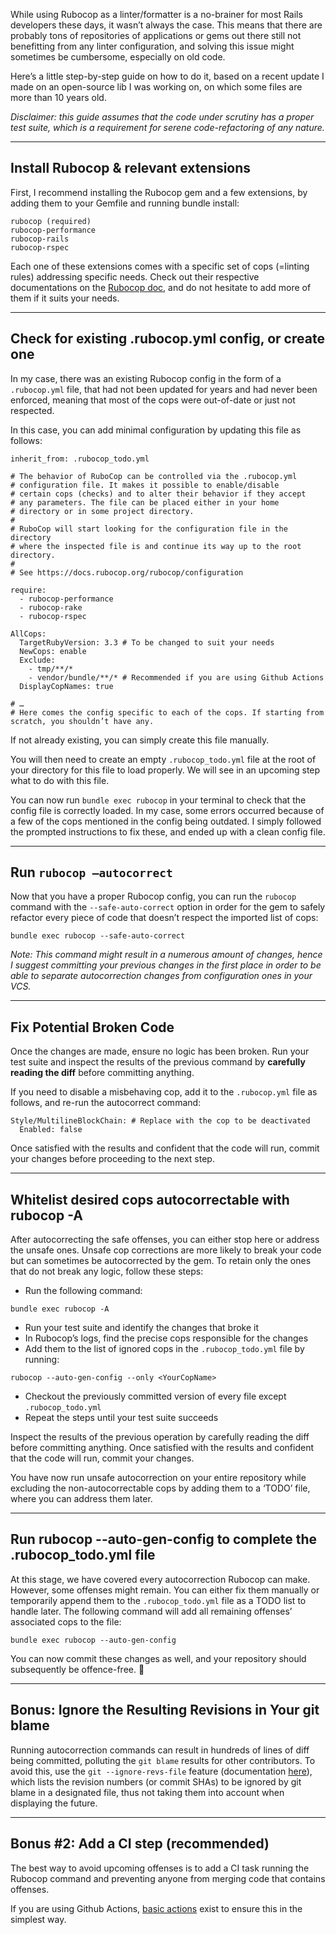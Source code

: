 While using Rubocop as a linter/formatter is a no-brainer for most Rails developers these days, it wasn’t always the case. This means that there are probably tons of repositories of applications or gems out there still not benefitting from any linter configuration, and solving this issue might sometimes be cumbersome, especially on old code.

Here’s a little step-by-step guide on how to do it, based on a recent update I made on an open-source lib I was working on, on which some files are more than 10 years old.

_Disclaimer: this guide assumes that the code under scrutiny has a proper test suite, which is a requirement for serene code-refactoring of any nature._

---

## Install Rubocop & relevant extensions
First, I recommend installing the Rubocop gem and a few extensions, by adding them to your Gemfile and running bundle install:
```
rubocop (required)
rubocop-performance
rubocop-rails
rubocop-rspec
```

Each one of these extensions comes with a specific set of cops (=linting rules) addressing specific needs. Check out their respective documentations on the [Rubocop doc](https://docs.rubocop.org/rubocop/1.67/extensions.html), and do not hesitate to add more of them if it suits your needs.

---


## Check for existing .rubocop.yml config, or create one

In my case, there was an existing Rubocop config in the form of a `.rubocop.yml` file, that had not been updated for years and had never been enforced, meaning that most of the cops were out-of-date or just not respected.


In this case, you can add minimal configuration by updating this file as follows:
```
inherit_from: .rubocop_todo.yml

# The behavior of RuboCop can be controlled via the .rubocop.yml
# configuration file. It makes it possible to enable/disable
# certain cops (checks) and to alter their behavior if they accept
# any parameters. The file can be placed either in your home
# directory or in some project directory.
#
# RuboCop will start looking for the configuration file in the directory
# where the inspected file is and continue its way up to the root directory.
#
# See https://docs.rubocop.org/rubocop/configuration

require:
  - rubocop-performance
  - rubocop-rake
  - rubocop-rspec

AllCops:
  TargetRubyVersion: 3.3 # To be changed to suit your needs
  NewCops: enable
  Exclude:
    - tmp/**/*
    - vendor/bundle/**/* # Recommended if you are using Github Actions
  DisplayCopNames: true

# …
# Here comes the config specific to each of the cops. If starting from scratch, you shouldn’t have any.
```

If not already existing, you can simply create this file manually.

You will then need to create an empty `.rubocop_todo.yml` file at the root of your directory for this file to load properly. We will see in an upcoming step what to do with this file.

You can now run `bundle exec rubocop` in your terminal to check that the config file is correctly loaded. In my case, some errors occurred because of a few of the cops mentioned in the config being outdated. I simply followed the prompted instructions to fix these, and ended up with a clean config file.

---


## Run `rubocop —autocorrect`

Now that you have a proper Rubocop config, you can run the `rubocop` command with the `--safe-auto-correct` option in order for the gem to safely refactor every piece of code that doesn’t respect the imported list of cops:
```
bundle exec rubocop --safe-auto-correct

```

_Note: This command might result in a numerous amount of changes, hence I suggest committing your previous changes in the first place in order to be able to separate autocorrection changes from configuration ones in your VCS._

---


## Fix Potential Broken Code

Once the changes are made, ensure no logic has been broken. Run your test suite and inspect the results of the previous command by **carefully reading the diff** before committing anything.

If you need to disable a misbehaving cop, add it to the `.rubocop.yml` file as follows, and re-run the autocorrect command:

```
Style/MultilineBlockChain: # Replace with the cop to be deactivated
  Enabled: false
```

Once satisfied with the results and confident that the code will run, commit your changes before proceeding to the next step.


---

## Whitelist desired cops autocorrectable with rubocop -A

After autocorrecting the safe offenses, you can either stop here or address the unsafe ones. Unsafe cop corrections are more likely to break your code but can sometimes be autocorrected by the gem. To retain only the ones that do not break any logic, follow these steps:

* Run the following command:

```
bundle exec rubocop -A
```
* Run your test suite and identify the changes that broke it
* In Rubocop’s logs, find the precise cops responsible for the changes
* Add them to the list of ignored cops in the `.rubocop_todo.yml` file by running:

```
rubocop --auto-gen-config --only <YourCopName>
```
* Checkout the previously committed version of every file except `.rubocop_todo.yml`
* Repeat the steps until your test suite succeeds

Inspect the results of the previous operation by carefully reading the diff before committing anything. Once satisfied with the results and confident that the code will run, commit your changes.

You have now run unsafe autocorrection on your entire repository while excluding the non-autocorrectable cops by adding them to a ‘TODO’ file, where you can address them later.

---


## Run rubocop --auto-gen-config to complete the .rubocop_todo.yml file

At this stage, we have covered every autocorrection Rubocop can make. However, some offenses might remain. You can either fix them manually or temporarily append them to the `.rubocop_todo.yml` file as a TODO list to handle later. The following command will add all remaining offenses’ associated cops to the file:
```
bundle exec rubocop --auto-gen-config
```

You can now commit these changes as well, and your repository should subsequently be offence-free. 🎉

---



## Bonus: Ignore the Resulting Revisions in Your git blame

Running autocorrection commands can result in hundreds of lines of diff being committed, polluting the `git blame` results for other contributors.
To avoid this, use the `git --ignore-revs-file` feature (documentation [here](https://git-scm.com/docs/git-blame#Documentation/git-blame.txt---ignore-revs-fileltfilegt)), which lists the revision numbers (or commit SHAs) to be ignored by git blame in a designated file, thus not taking them into account when displaying the future.

---


## Bonus #2: Add a CI step (recommended)

The best way to avoid upcoming offenses is to add a CI task running the Rubocop command and preventing anyone from merging code that contains offenses.

If you are using Github Actions, [basic actions](https://github.com/marketplace/actions/rubocop-linter-action) exist to ensure this in the simplest way.
